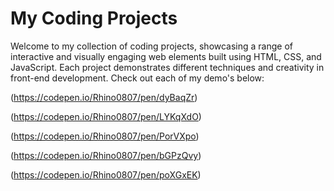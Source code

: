 # My Coding Projects
Welcome to my collection of coding projects, showcasing a range of interactive and visually engaging web elements built using HTML, CSS, and JavaScript. Each project demonstrates different techniques and creativity in front-end development.
Check out each of my demo's below:

(https://codepen.io/Rhino0807/pen/dyBaqZr)

(https://codepen.io/Rhino0807/pen/LYKqXdO)

(https://codepen.io/Rhino0807/pen/PorVXpo)

(https://codepen.io/Rhino0807/pen/bGPzQvy)

(https://codepen.io/Rhino0807/pen/poXGxEK)
